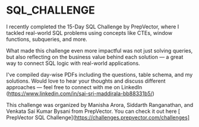 # SQL_CHALLENGE

I recently completed the 15-Day SQL Challenge by PrepVector, where I tackled real-world SQL problems using concepts like CTEs, window functions, subqueries, and more.

What made this challenge even more impactful was not just solving queries, but also reflecting on the business value behind each solution — a great way to connect SQL logic with real-world applications.

I've compiled day-wise PDFs including the questions, table schema, and my solutions.
Would love to hear your thoughts and discuss different approaches — feel free to connect with me on LinkedIn (https://www.linkedin.com/in/sai-sri-maddirala-bb88331b5/)

This challenge was organized by Manisha Arora, Siddarth Ranganathan, and Venkata Sai Kumar Bysani from PrepVector. You can check it out here [ PrepVector SQL Challenge](https://challenges.prepvector.com/challenges]


